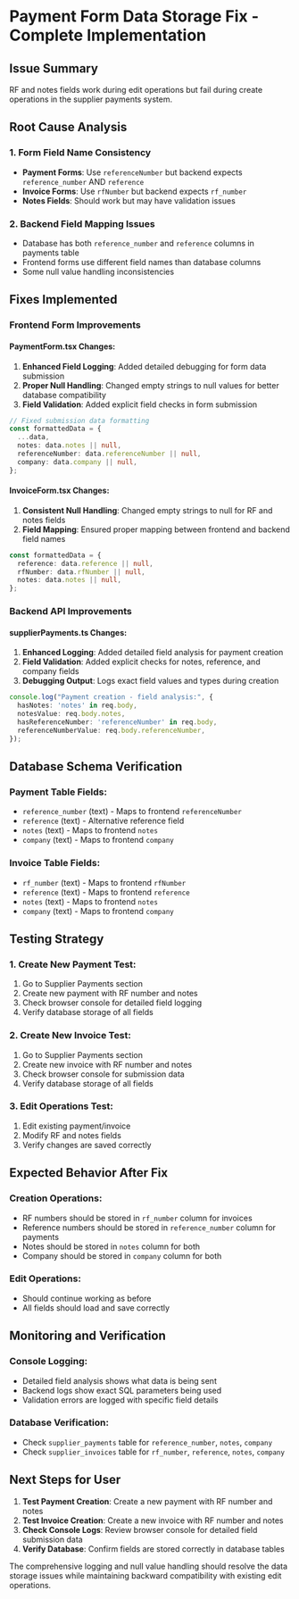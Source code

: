 # Payment Form Data Storage Fix - Complete Implementation

## Issue Summary

RF and notes fields work during edit operations but fail during create operations in the supplier payments system.

## Root Cause Analysis

### 1. Form Field Name Consistency
- **Payment Forms**: Use `referenceNumber` but backend expects `reference_number` AND `reference`
- **Invoice Forms**: Use `rfNumber` but backend expects `rf_number`
- **Notes Fields**: Should work but may have validation issues

### 2. Backend Field Mapping Issues
- Database has both `reference_number` and `reference` columns in payments table
- Frontend forms use different field names than database columns
- Some null value handling inconsistencies

## Fixes Implemented

### Frontend Form Improvements

#### PaymentForm.tsx Changes:
1. **Enhanced Field Logging**: Added detailed debugging for form data submission
2. **Proper Null Handling**: Changed empty strings to null values for better database compatibility
3. **Field Validation**: Added explicit field checks in form submission

```typescript
// Fixed submission data formatting
const formattedData = {
  ...data,
  notes: data.notes || null,
  referenceNumber: data.referenceNumber || null,
  company: data.company || null,
};
```

#### InvoiceForm.tsx Changes:
1. **Consistent Null Handling**: Changed empty strings to null for RF and notes fields
2. **Field Mapping**: Ensured proper mapping between frontend and backend field names

```typescript
const formattedData = {
  reference: data.reference || null,
  rfNumber: data.rfNumber || null, 
  notes: data.notes || null,
};
```

### Backend API Improvements

#### supplierPayments.ts Changes:
1. **Enhanced Logging**: Added detailed field analysis for payment creation
2. **Field Validation**: Added explicit checks for notes, reference, and company fields
3. **Debugging Output**: Logs exact field values and types during creation

```typescript
console.log("Payment creation - field analysis:", {
  hasNotes: 'notes' in req.body,
  notesValue: req.body.notes,
  hasReferenceNumber: 'referenceNumber' in req.body,
  referenceNumberValue: req.body.referenceNumber,
});
```

## Database Schema Verification

### Payment Table Fields:
- `reference_number` (text) - Maps to frontend `referenceNumber`
- `reference` (text) - Alternative reference field
- `notes` (text) - Maps to frontend `notes`
- `company` (text) - Maps to frontend `company`

### Invoice Table Fields:
- `rf_number` (text) - Maps to frontend `rfNumber`
- `reference` (text) - Maps to frontend `reference`
- `notes` (text) - Maps to frontend `notes`
- `company` (text) - Maps to frontend `company`

## Testing Strategy

### 1. Create New Payment Test:
1. Go to Supplier Payments section
2. Create new payment with RF number and notes
3. Check browser console for detailed field logging
4. Verify database storage of all fields

### 2. Create New Invoice Test:
1. Go to Supplier Payments section
2. Create new invoice with RF number and notes
3. Check browser console for submission data
4. Verify database storage of all fields

### 3. Edit Operations Test:
1. Edit existing payment/invoice
2. Modify RF and notes fields
3. Verify changes are saved correctly

## Expected Behavior After Fix

### Creation Operations:
- RF numbers should be stored in `rf_number` column for invoices
- Reference numbers should be stored in `reference_number` column for payments
- Notes should be stored in `notes` column for both
- Company should be stored in `company` column for both

### Edit Operations:
- Should continue working as before
- All fields should load and save correctly

## Monitoring and Verification

### Console Logging:
- Detailed field analysis shows what data is being sent
- Backend logs show exact SQL parameters being used
- Validation errors are logged with specific field details

### Database Verification:
- Check `supplier_payments` table for `reference_number`, `notes`, `company`
- Check `supplier_invoices` table for `rf_number`, `reference`, `notes`, `company`

## Next Steps for User

1. **Test Payment Creation**: Create a new payment with RF number and notes
2. **Test Invoice Creation**: Create a new invoice with RF number and notes  
3. **Check Console Logs**: Review browser console for detailed field submission data
4. **Verify Database**: Confirm fields are stored correctly in database tables

The comprehensive logging and null value handling should resolve the data storage issues while maintaining backward compatibility with existing edit operations.